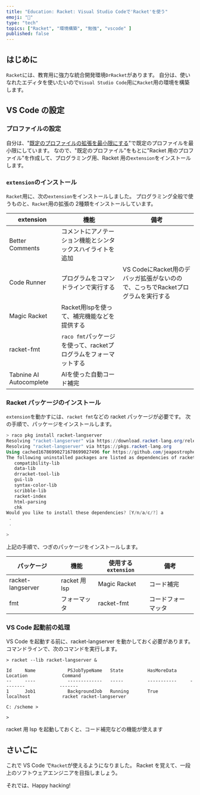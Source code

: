 ```yaml
---
title: "Education: Racket: Visual Studio Codeで'Racket'を使う"
emoji: "🎾"
type: "tech"
topics: ["Racket", "環境構築", "勉強", "vscode" ]
published: false
---
```


## はじめに

`Racket`には、教育用に強力な統合開発環境`DrRacket`があります。
自分は、使いなれたエディタを使いたいので`Visual Studio Code`用に`Racket`用の環境を構築します。

## VS Code の設定

### プロファイルの設定

自分は、"[既定のプロファイルの拡張を最小限にする](devtools-vscode-profile-minimumextensions)"で既定のプロファイルを最小限にしています。
なので、"既定のプロファイル"をもとに"Racket 用のプロファイル"を作成して、プログラミング用、Racket 用の`extension`をインストールします。

### `extension`のインストール

`Racket`用に、次の`extension`をインストールしました。
プログラミング全般で使うものと、`Racket`用の拡張の 2種類をインストールしています。

| extension | 機能 | 備考 |
| --- | --- | --- |
| Better Comments | コメントにアノテーション機能とシンタックスハイライトを追加 | |
| Code Runner | プログラムをコマンドラインで実行する | VS CodeにRacket用のデバッガ拡張がないのので、こっちでRacketプログラムを実行する |
| Magic Racket | Racket用lspを使って、補完機能などを提供する | |
| racket-fmt | `raco fmt`パッケージを使って、racketプログラムをフォーマットする |
| Tabnine AI Autocomplete | AIを使った自動コード補完 | |

### Racket パッケージのインストール

`extension`を動かすには、`racket fmt`などの racket パッケージが必要です。
次の手順で、パッケージをインストールします。

``` Powershell
> raco pkg install racket-langserver
Resolving "racket-langserver" via https://download.racket-lang.org/releases/8.8/catalog/
Resolving "racket-langserver" via https://pkgs.racket-lang.org
Using cached16786990271678699027496 for https://github.com/jeapostrophe/racket-langserver.git
The following uninstalled packages are listed as dependencies of racket-langserver:
   compatibility-lib
   data-lib
   drracket-tool-lib
   gui-lib
   syntax-color-lib
   scribble-lib
   racket-index
   html-parsing
   chk
Would you like to install these dependencies? [Y/n/a/c/?] a
 .
 .

>

```

上記の手順で、つぎのパッケージをインストールします。

| パッケージ | 機能 | 使用する`extension` | 備考 |
| --- | --- | --- | ---|
| racket-langserver | racket 用 lsp | Magic Racket | コード補完 |
| fmt | フォーマッタ | racket-fmt | コードフォーマッタ |

### VS Code 起動前の処理

VS Code を起動する前に、racket-langserver を動かしておく必要があります。
コマンドラインで、次のコマンドを実行します。

``` Powershel
> racket --lib racket-langserver &

Id     Name            PSJobTypeName   State         HasMoreData     Location             Command
--     ----            -------------   -----         -----------     --------             -------
1      Job1            BackgroundJob   Running       True            localhost            racket racket-langserver

C: /scheme >

>
```

racket 用 lsp を起動しておくと、コード補完などの機能が使えます

## さいごに

これで VS Code で`Racket`が使えるようになりました。
Racket を覚えて、一段上のソフトウェアエンジニアを目指しましょう。

それでは、Happy hacking!
